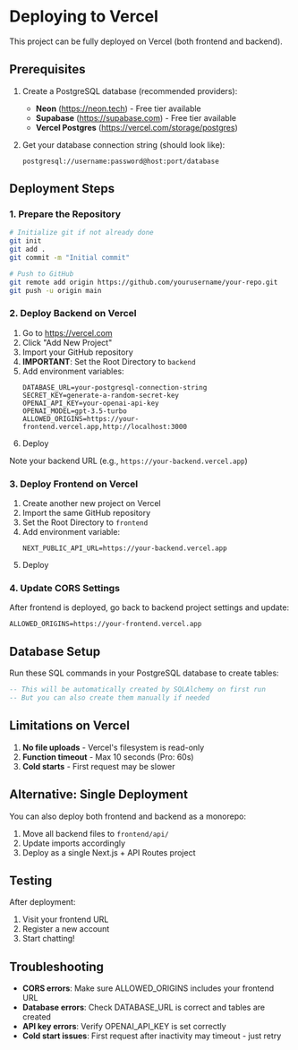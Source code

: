 # Deploying to Vercel

This project can be fully deployed on Vercel (both frontend and backend).

## Prerequisites

1. Create a PostgreSQL database (recommended providers):
   - **Neon** (https://neon.tech) - Free tier available
   - **Supabase** (https://supabase.com) - Free tier available
   - **Vercel Postgres** (https://vercel.com/storage/postgres)

2. Get your database connection string (should look like):
   ```
   postgresql://username:password@host:port/database
   ```

## Deployment Steps

### 1. Prepare the Repository

```bash
# Initialize git if not already done
git init
git add .
git commit -m "Initial commit"

# Push to GitHub
git remote add origin https://github.com/yourusername/your-repo.git
git push -u origin main
```

### 2. Deploy Backend on Vercel

1. Go to https://vercel.com
2. Click "Add New Project"
3. Import your GitHub repository
4. **IMPORTANT**: Set the Root Directory to `backend`
5. Add environment variables:
   ```
   DATABASE_URL=your-postgresql-connection-string
   SECRET_KEY=generate-a-random-secret-key
   OPENAI_API_KEY=your-openai-api-key
   OPENAI_MODEL=gpt-3.5-turbo
   ALLOWED_ORIGINS=https://your-frontend.vercel.app,http://localhost:3000
   ```
6. Deploy

Note your backend URL (e.g., `https://your-backend.vercel.app`)

### 3. Deploy Frontend on Vercel

1. Create another new project on Vercel
2. Import the same GitHub repository
3. Set the Root Directory to `frontend`
4. Add environment variable:
   ```
   NEXT_PUBLIC_API_URL=https://your-backend.vercel.app
   ```
5. Deploy

### 4. Update CORS Settings

After frontend is deployed, go back to backend project settings and update:
```
ALLOWED_ORIGINS=https://your-frontend.vercel.app
```

## Database Setup

Run these SQL commands in your PostgreSQL database to create tables:

```sql
-- This will be automatically created by SQLAlchemy on first run
-- But you can also create them manually if needed
```

## Limitations on Vercel

1. **No file uploads** - Vercel's filesystem is read-only
2. **Function timeout** - Max 10 seconds (Pro: 60s)
3. **Cold starts** - First request may be slower

## Alternative: Single Deployment

You can also deploy both frontend and backend as a monorepo:

1. Move all backend files to `frontend/api/`
2. Update imports accordingly
3. Deploy as a single Next.js + API Routes project

## Testing

After deployment:
1. Visit your frontend URL
2. Register a new account
3. Start chatting!

## Troubleshooting

- **CORS errors**: Make sure ALLOWED_ORIGINS includes your frontend URL
- **Database errors**: Check DATABASE_URL is correct and tables are created
- **API key errors**: Verify OPENAI_API_KEY is set correctly
- **Cold start issues**: First request after inactivity may timeout - just retry
